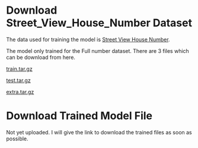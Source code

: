 # Download Street_View_House_Number Dataset
The data used for training the model is [Street View House Number](http://ufldl.stanford.edu/housenumbers/).

The model only trained for the Full number dataset. There are 3 files which can be download from here.

[train.tar.gz](http://ufldl.stanford.edu/housenumbers/train.tar.gz)

[test.tar.gz](http://ufldl.stanford.edu/housenumbers/test.tar.gz)

[extra.tar.gz](http://ufldl.stanford.edu/housenumbers/extra.tar.gz)

# Download Trained Model File

Not yet uploaded. I will give the link to download the trained files as soon as possible.